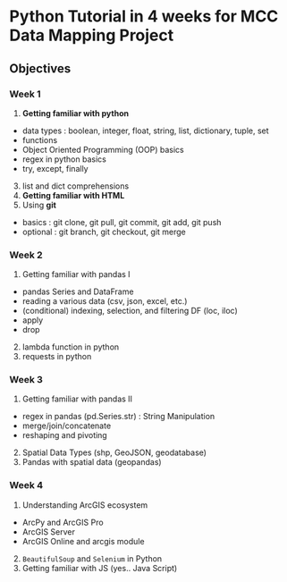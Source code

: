 # Python Tutorial in 4 weeks for MCC Data Mapping Project

## Objectives


### Week 1
1. **Getting familiar with python**
  * data types : boolean, integer, float, string, list, dictionary, tuple, set
  * functions
  * Object Oriented Programming (OOP) basics
  * regex in python basics
  * try, except, finally
3. list and dict comprehensions
4. **Getting familiar with HTML**
5. Using **git** 
  * basics : git clone, git pull, git commit, git add, git push
  * optional : git branch, git checkout, git merge

### Week 2
1. Getting familiar with pandas I
  * pandas Series and DataFrame
  * reading a various data (csv, json, excel, etc.)
  * (conditional) indexing, selection, and filtering DF (loc, iloc)
  * apply
  * drop
2. lambda function in python
3. requests in python

### Week 3
1. Getting familiar with pandas II
  * regex in pandas (pd.Series.str) : String Manipulation
  * merge/join/concatenate
  * reshaping and pivoting
2. Spatial Data Types (shp, GeoJSON, geodatabase)
3. Pandas with spatial data (geopandas)

### Week 4
1. Understanding ArcGIS ecosystem
  * ArcPy and ArcGIS Pro
  * ArcGIS Server
  * ArcGIS Online and arcgis module
2. `BeautifulSoup` and `Selenium` in Python 
3. Getting familiar with JS (yes.. Java Script)

